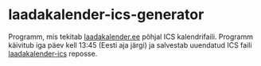 # laadakalender-ics-generator
Programm, mis tekitab [laadakalender.ee](http://laadakalender.ee) põhjal ICS kalendrifaili.
Programm käivitub iga päev kell 13:45 (Eesti aja järgi) ja salvestab uuendatud ICS faili [laadakalender-ics](https://github.com/teoreteetik/laadakalender-ics) reposse. 
